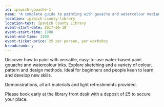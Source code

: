 ```yaml
---
id: ipswich-gouache-1
name: "A complete guide to painting with gouache and watercolour mediums with artist Amy Beckwith"
location: ipswich-county-library
location-text: Ipswich County Library
event-start-date: 2017-06-10
event-start-time: 1000
event-end-time: 1300
event-ticket-price: 25 per person, per workshop
breadcrumb: y
---
```


Discover how to paint with versatile, easy-to-use water-based paint gouache and watercolour inks. Explore sketching and a variety of colour, pattern and design methods. Ideal for beginners and people keen to learn and develop new skills.

Demonstrations, all art materials and light refreshments provided.

Please book early at the library front desk with a deposit of £5 to secure your place.
